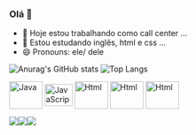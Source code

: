 ### Olá 👋

- 🔭 Hoje estou trabalhando como call center  ...
- 🌱 Estou estudando inglês, html e css ...
- 😄 Pronouns: ele/ dele

![Anurag's GitHub stats](https://github-readme-stats.vercel.app/api?username=erivaschaves&show_icons=true&theme=dark) 
![Top Langs](https://github-readme-stats.vercel.app/api/top-langs/?username=erivaschaves&layout=compact)

<img align = "center" alt = "Java" height= "50" and width = "60" src="https://cdn.jsdelivr.net/gh/devicons/devicon/icons/java/java-original-wordmark.svg"/> <img align = "center" alt = "JavaScript" height= "40" and width = "50" src="https://cdn.jsdelivr.net/gh/devicons/devicon/icons/javascript/javascript-original.svg" />
<img align = "center" alt = "Html" height= "50" and width = "60" src="https://cdn.jsdelivr.net/gh/devicons/devicon/icons/html5/html5-original-wordmark.svg" />
<img align = "center" alt = "Html" height= "50" and width = "60" src="https://cdn.jsdelivr.net/gh/devicons/devicon/icons/css3/css3-plain-wordmark.svg" />
<img align = "center" alt = "Html" height= "50" and width = "60" src="https://cdn.jsdelivr.net/gh/devicons/devicon/icons/python/python-original-wordmark.svg" />

<a href= "https://www.facebook.com/erivas.chaves"> <img src= "https://img.shields.io/badge/Facebook-1877F2?style=for-the-badge&logo=facebook&logoColor=white" /><a href= "https://www.instagram.com/erivaschaves/"><img src= "https://img.shields.io/badge/Instagram-E4405F?style=for-the-badge&logo=instagram&logoColor=white"/><img src= "https://img.shields.io/badge/LinkedIn-0077B5?style=for-the-badge&logo=linkedin&logoColor=white" />
